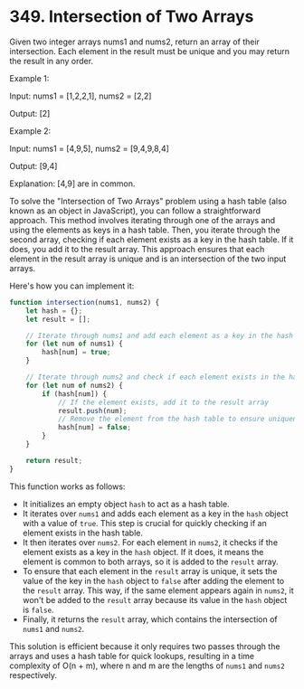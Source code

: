# 349. Intersection of Two Arrays

Given two integer arrays nums1 and nums2, return an array of their intersection. Each element in the result must be unique and you may return the result in any order.

 

Example 1:

Input: nums1 = [1,2,2,1], nums2 = [2,2]

Output: [2]



Example 2:

Input: nums1 = [4,9,5], nums2 = [9,4,9,8,4]

Output: [9,4]

Explanation: [4,9] are in common.

To solve the "Intersection of Two Arrays" problem using a hash table (also known as an object in JavaScript), you can follow a straightforward approach. This method involves iterating through one of the arrays and using the elements as keys in a hash table. Then, you iterate through the second array, checking if each element exists as a key in the hash table. If it does, you add it to the result array. This approach ensures that each element in the result array is unique and is an intersection of the two input arrays.

Here's how you can implement it:

```javascript
function intersection(nums1, nums2) {
    let hash = {};
    let result = [];

    // Iterate through nums1 and add each element as a key in the hash table
    for (let num of nums1) {
        hash[num] = true;
    }

    // Iterate through nums2 and check if each element exists in the hash table
    for (let num of nums2) {
        if (hash[num]) {
            // If the element exists, add it to the result array
            result.push(num);
            // Remove the element from the hash table to ensure uniqueness
            hash[num] = false;
        }
    }

    return result;
}
```

This function works as follows:

- It initializes an empty object `hash` to act as a hash table.
- It iterates over `nums1` and adds each element as a key in the `hash` object with a value of `true`. This step is crucial for quickly checking if an element exists in the hash table.
- It then iterates over `nums2`. For each element in `nums2`, it checks if the element exists as a key in the `hash` object. If it does, it means the element is common to both arrays, so it is added to the `result` array.
- To ensure that each element in the `result` array is unique, it sets the value of the key in the `hash` object to `false` after adding the element to the `result` array. This way, if the same element appears again in `nums2`, it won't be added to the `result` array because its value in the `hash` object is `false`.
- Finally, it returns the `result` array, which contains the intersection of `nums1` and `nums2`.

This solution is efficient because it only requires two passes through the arrays and uses a hash table for quick lookups, resulting in a time complexity of O(n + m), where n and m are the lengths of `nums1` and `nums2` respectively.


 
